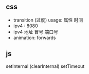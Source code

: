 ## css
- transition (过度) usage: 属性 时间
- ipv4 : 8080
- ipv4 地址 冒号 端口号
- animation: forwards


## js
setInternal (clearInternal)
setTimeout